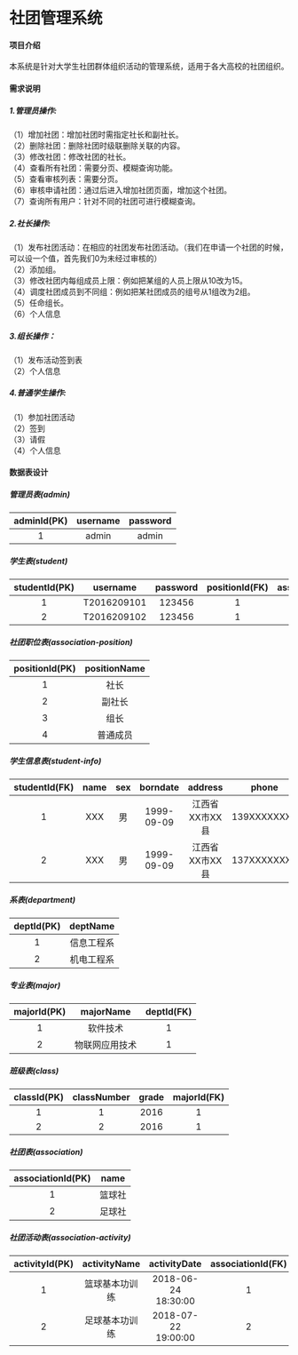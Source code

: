 # 社团管理系统

#### 项目介绍
本系统是针对大学生社团群体组织活动的管理系统，适用于各大高校的社团组织。

#### 需求说明
##### 1.管理员操作:  
（1）增加社团：增加社团时需指定社长和副社长。  
（2）删除社团：删除社团时级联删除关联的内容。  
（3）修改社团：修改社团的社长。  
（4）查看所有社团：需要分页、模糊查询功能。  
（5）查看审核列表：需要分页。  
（6）审核申请社团：通过后进入增加社团页面，增加这个社团。  
（7）查询所有用户：针对不同的社团可进行模糊查询。  

##### 2.社长操作:  
（1）发布社团活动：在相应的社团发布社团活动。（我们在申请一个社团的时候，可以设一个值，首先我们0为未经过审核的）  
（2）添加组。  
（3）修改社团内每组成员上限：例如把某组的人员上限从10改为15。  
（4）调度社团成员到不同组：例如把某社团成员的组号从1组改为2组。  
（5）任命组长。  
（6）个人信息  

##### 3.组长操作：  
（1）发布活动签到表  
（2）个人信息  

##### 4.普通学生操作:  
（1）参加社团活动  
（2）签到  
（3）请假  
（4）个人信息  


#### 数据表设计
##### 管理员表(admin)
|adminId(PK)|username|password|
|:---:|:---:|:---:|
|1|admin|admin|

##### 学生表(student)
|studentId(PK)|username|password|positionId(FK)|associationId(FK)|
|:---:|:---:|:---:|:---:|:---:|
|1|T2016209101|123456|1|1|
|2|T2016209102|123456|1|2|

##### 社团职位表(association-position)
|positionId(PK)|positionName|
|:---:|:---:|
|1|社长|
|2|副社长|
|3|组长|
|4|普通成员|

##### 学生信息表(student-info)
|studentId(FK)|name|sex|borndate|address|phone|classid(FK)|
|:-:|:-:|:-:|:-:|:-:|:-:|:-:|
|1|XXX|男|1999-09-09|江西省XX市XX县|139XXXXXXXX|1|
|2|XXX|男|1999-09-09|江西省XX市XX县|137XXXXXXXX|1|

##### 系表(department)
|deptId(PK)|deptName|
|:-:|:-:|
|1|信息工程系|
|2|机电工程系|

##### 专业表(major)
|majorId(PK)|majorName|deptId(FK)|
|:-:|:-:|:-:|
|1|软件技术|1|
|2|物联网应用技术|1|

##### 班级表(class)
|classId(PK)|classNumber|grade|majorId(FK)|
|:-:|:-:|:-:|:-:|
|1|1|2016|1|
|2|2|2016|1|

##### 社团表(association)
|associationId(PK)|name|
|:-:|:-:|
|1|篮球社|
|2|足球社|

##### 社团活动表(association-activity)
|activityId(PK)|activityName|activityDate|associationId(FK)|
|:-:|:-:|:-:|:-:|
|1|篮球基本功训练|2018-06-24 18:30:00|1|
|2|足球基本功训练|2018-07-22 19:00:00|2|


